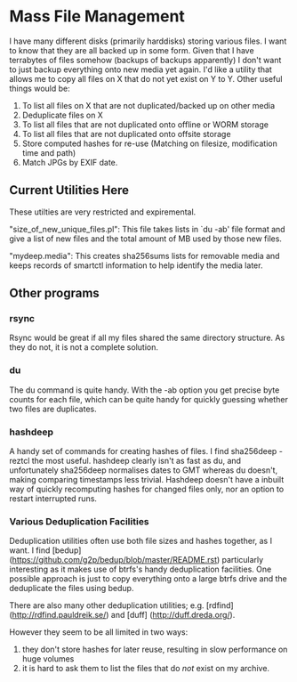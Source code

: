 Mass File Management
=======

I have many different disks (primarily harddisks) storing various files. I want to know that they are all backed up in some form. Given that I have terrabytes of files somehow (backups of backups apparently) I don't want to just backup everything onto new media yet again.  I'd like a utility that allows me to copy all files on X that do not yet exist on Y to Y. Other useful things would be:

1. To list all files on X that are not duplicated/backed up on other media
2. Deduplicate files on X
3. To list all files that are not duplicated onto offline or WORM storage
4. To list all files that are not duplicated onto offsite storage
5. Store computed hashes for re-use (Matching on filesize, modification time and path)
6. Match JPGs by EXIF date.

## Current Utilities Here

These utilties are very restricted and expiremental. 

"size_of_new_unique_files.pl": This file takes lists in `du -ab' file format and give a list of new files and the total amount of MB used by those new files.  

"mydeep.media": This creates sha256sums lists for removable media and keeps records of smartctl information to help identify the media later. 

## Other programs

### rsync
Rsync would be great if all my files shared the same directory structure. As they do not, it is not a complete solution.

### du 
The du command is quite handy. With the -ab option you get precise byte counts for each file, which can be quite handy for quickly guessing whether two files are duplicates.

### hashdeep
A handy set of commands for creating hashes of files. I find 
     sha256deep -reztcl
the most useful. hashdeep clearly isn't as fast as du, and unfortunately sha256deep normalises dates to GMT whereas du doesn't, making comparing timestamps less trivial.
Hashdeep doesn't have a inbuilt way of quickly recomputing hashes for changed files only, nor an option to restart interrupted runs.

### Various Deduplication Facilities 
Deduplication utilities often use both file sizes and hashes together, as I want. I find [bedup] (https://github.com/g2p/bedup/blob/master/README.rst) particularly interesting as it makes use of btrfs's handy deduplication facilities. One possible approach is just to copy everything onto a large btrfs drive and the deduplicate the files using bedup.

There are also many other deduplication utilities; e.g.
	[rdfind] (http://rdfind.pauldreik.se/) and
	[duff]   (http://duff.dreda.org/).

However they seem to be all limited in two ways:

1. they don't store hashes for later reuse, resulting in slow performance on huge volumes
2. it is hard to ask them to list the files that do *not* exist on my archive. 
